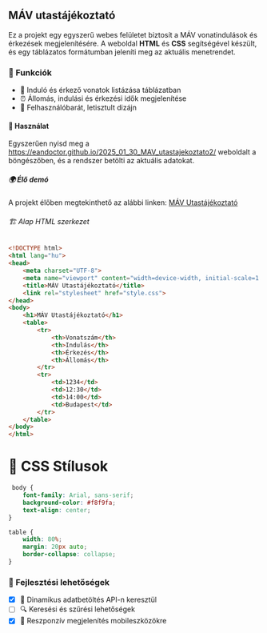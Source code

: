 ## MÁV utastájékoztató

Ez a projekt egy egyszerű webes felületet biztosít a MÁV vonatindulások és érkezések megjelenítésére. A weboldal <strong>HTML</strong> és <strong>CSS</strong> segítségével készült, és egy táblázatos formátumban jeleníti meg az aktuális menetrendet.

### 📌 Funkciók
- 🚉 Induló és érkező vonatok listázása táblázatban
- ⏰ Állomás, indulási és érkezési idők megjelenítése
- 🎨 Felhasználóbarát, letisztult dizájn

#### 🚀 Használat
Egyszerűen nyisd meg a https://eandoctor.github.io/2025_01_30_MAV_utastajekoztato2/ weboldalt a böngészőben, és a rendszer betölti az aktuális adatokat.

##### 🌍 Élő demó
A projekt élőben megtekinthető az alábbi linken:
[MÁV Utastájékoztató](https://eandoctor.github.io/2025_01_30_MAV_utastajekoztato2/)

###### 🏗️ Alap HTML szerkezet
```html
<!DOCTYPE html>
<html lang="hu">
<head>
    <meta charset="UTF-8">
    <meta name="viewport" content="width=device-width, initial-scale=1.0">
    <title>MÁV Utastájékoztató</title>
    <link rel="stylesheet" href="style.css">
</head>
<body>
    <h1>MÁV Utastájékoztató</h1>
    <table>
        <tr>
            <th>Vonatszám</th>
            <th>Indulás</th>
            <th>Érkezés</th>
            <th>Állomás</th>
        </tr>
        <tr>
            <td>1234</td>
            <td>12:30</td>
            <td>14:00</td>
            <td>Budapest</td>
        </tr>
    </table>
</body>
</html>
```

# 🎨 CSS Stílusok
```css
 body {
    font-family: Arial, sans-serif;
    background-color: #f8f9fa;
    text-align: center;
}

table {
    width: 80%;
    margin: 20px auto;
    border-collapse: collapse;
}
```

### 🔧 Fejlesztési lehetőségek
- [x] 🔄 Dinamikus adatbetöltés API-n keresztül
- [ ] 🔍 Keresési és szűrési lehetőségek
- [x] 📱 Reszponzív megjelenítés mobileszközökre